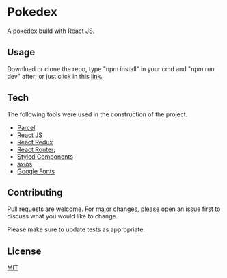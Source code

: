 # Pokedex
A pokedex build with React JS.

## Usage
Download or clone the repo, type "npm install" in your cmd and "npm run dev" after; or just click in this [link](https://mbthales.github.io/pokedex/).

## Tech
The following tools were used in the construction of the project.
- [Parcel](https://parceljs.org/)
- [React JS](https://pt-br.reactjs.org/)
- [React Redux](https://react-redux.js.org/)
- [React Router](https://github.com/ReactTraining/react-router/tree/master/packages/react-router-dom);
- [Styled Components](https://styled-components.com/)
- [axios](https://github.com/axios/axios)
- [Google Fonts](https://fonts.google.com/)

## Contributing
Pull requests are welcome. For major changes, please open an issue first to discuss what you would like to change.

Please make sure to update tests as appropriate.

## License
[MIT](https://github.com/mbthales/pokedex/blob/master/license)
